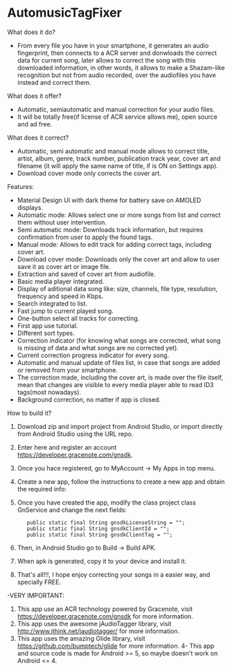 # AutomusicTagFixer
What does it do?
- From every file you have in your smartphone, it generates an audio fingerprint, then connects to a ACR server and donwloads the correct data for current song, later allows to correct the song with this downloaded information, in other words, it allows to make a Shazam-like recognition but not from audio recorded, over the audiofiles you have instead and correct them.

What does it offer?
- Automatic, semiautomatic and manual correction for your audio files.
- It will be totally free(if license of ACR service allows me), open source and ad free.

What does it correct?
- Automatic, semi automatic and manual mode allows to correct title, artist, album, genre, track number, publication track year, cover art and filename (it will apply the same name of title, if is ON on Settings app).
- Download cover mode only corrects the cover art.

Features:

- Material Design UI with dark theme for battery save on AMOLED displays.
- Automatic mode: Allows select one or more songs from list and correct them without user intervention.
- Semi automatic mode: Downloads track information, but requires confirmation from user to apply the found tags.
- Manual mode: Allows to edit track for adding correct tags, including cover art.
- Download cover mode: Downloads only the cover art and allow to user save it as cover art or image file.
- Extraction and saved of cover art from audiofile.
- Basic media player integrated.
- Display of aditional data song like: size, channels, file type, resolution, frequency and speed in Kbps.
- Search integrated to list.
- Fast jump to current played song.
- One-button select all tracks for correcting.
- First app use tutorial.
- Different sort types.
- Correction indicator (for knowing what songs are corrected, what song is missing of data and what songs are no corrected yet).
- Current correction progress indicator for every song.
- Automatic and manual update of files list, in case that songs are added or removed from your smartphone.
- The correction made, including the cover art, is made over the file itself, mean that changes are visible to every media player able to read ID3 tags(most nowadays).
- Background correction, no matter if app is closed.

How to build it?

1. Download zip and import project from Android Studio, or import directly from Android Studio using the URL repo.
2. Enter here and register an account https://developer.gracenote.com/gnsdk.
3. Once you hace registered, go to MyAccount -> My Apps in top menu.
4. Create a new app, follow the instructions to create a new app and obtain the required info:
5. Once you have created the app, modify the class project class GnService and change the next fields:
          
          public static final String gnsdkLicenseString = "";
          public static final String gnsdkClientId = "";
          public static final String gnsdkClientTag = "";
          
6. Then, in Android Studio go to Build -> Build APK.
7. When apk is generated, copy it to your device and install it.
8. That's all!!!, I hope enjoy correcting your songs in a easier way, and specially FREE.

-VERY IMPORTANT:
1. This app use an ACR technology powered by Gracenote, visit https://developer.gracenote.com/gnsdk for more information.
2. This app uses the awesome jAudioTagger library, visit http://www.jthink.net/jaudiotagger/ for more information.
3. This app uses the amazing Glide library, visit https://github.com/bumptech/glide for more information.
4- This app and source code is made for Android >= 5, so maybe doesn't work on Android <= 4.
